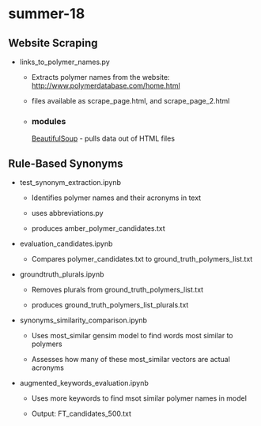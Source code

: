 # summer-18

## Website Scraping
* links_to_polymer_names.py

    + Extracts polymer names from the website: http://www.polymerdatabase.com/home.html

    + files available as scrape_page.html, and scrape_page_2.html

    + ### modules
        [BeautifulSoup](https://www.crummy.com/software/BeautifulSoup/bs4/doc/) - pulls data out of HTML files

## Rule-Based Synonyms
* test_synonym_extraction.ipynb

    + Identifies polymer names and their acronyms in text 

    + uses abbreviations.py
    
    + produces amber_polymer_candidates.txt
    
* evaluation_candidates.ipynb

    + Compares polymer_candidates.txt to ground_truth_polymers_list.txt
    
* groundtruth_plurals.ipynb

    + Removes plurals from ground_truth_polymers_list.txt
    
    + produces ground_truth_polymers_list_plurals.txt

* synonyms_similarity_comparison.ipynb

    + Uses most_similar gensim model to find words most similar to polymers 
    
    + Assesses how many of these most_similar vectors are actual acronyms 
    
* augmented_keywords_evaluation.ipynb
    
    + Uses more keywords to find msot similar polymer names in model 
    
    + Output: FT_candidates_500.txt

